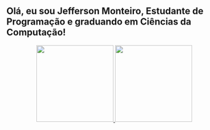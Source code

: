 ## Olá, eu sou Jefferson Monteiro, Estudante de Programação e graduando em Ciências da Computação!
<div align="center">
  <a href="https://github.com/jeffmont06">
  <img height="180em" src="https://github-readme-stats.vercel.app/api?username=jeffmont06&show_icons=true&theme=dracula&include_all_commits=true&count_private=true"/>
  <img height="180em" src="https://github-readme-stats.vercel.app/api/top-langs/?username=jeffmont06&layout=compact&langs_count=7&theme=dark"/>
</div>
